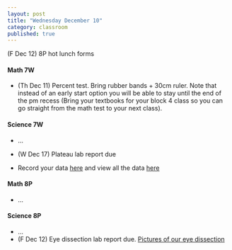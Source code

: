 ```yaml
---
layout: post
title: "Wednesday December 10"
category: classroom
published: true
---
```

(F Dec 12) 8P hot lunch forms

#### Math 7W
* (Th Dec 11) Percent test. Bring rubber bands + 30cm ruler. Note that instead of an early start option you will be able to stay until the end of the pm recess (Bring your textbooks for your block 4 class so you can go straight from the math test to your next class).

#### Science 7W
* ...
* (W Dec 17) Plateau lab report due

* Record your data <a href="https://docs.google.com/forms/d/1xkGhBE7urEiK3HDUPoVdyiTTaX1ZKO5hRzAep9pQyLg/viewform?usp=send_form">here</a> and view all the data <a href="https://docs.google.com/spreadsheets/d/1uJgJ7w6EY_vtFI141MruYjppm6IpCbtW4uVSEECT9Us/edit?usp=sharing">here</a>

#### Math 8P
* ...

#### Science 8P
* ...
* (F Dec 12) Eye dissection lab report due. [Pictures of our eye dissection](https://www.dropbox.com/sh/haaeuu7lnuvb0yu/AAAI6Mawuharq0b5p9m7t3m8a?dl=0)
